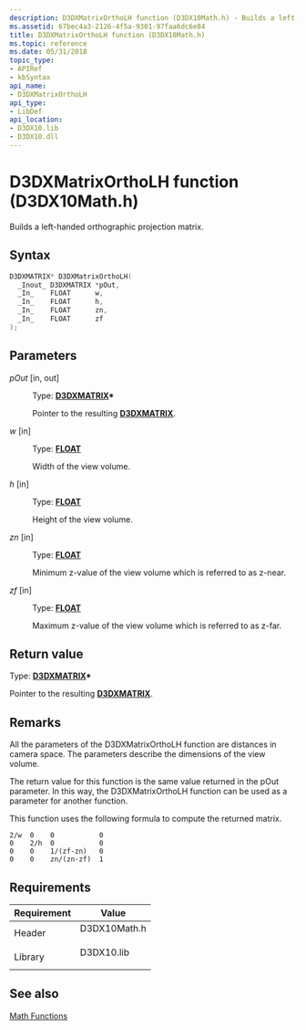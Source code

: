```yaml
---
description: D3DXMatrixOrthoLH function (D3DX10Math.h) - Builds a left-handed orthographic projection matrix.
ms.assetid: 67bec4a3-2126-4f5a-9301-97faa6dc6e84
title: D3DXMatrixOrthoLH function (D3DX10Math.h)
ms.topic: reference
ms.date: 05/31/2018
topic_type: 
- APIRef
- kbSyntax
api_name: 
- D3DXMatrixOrthoLH
api_type: 
- LibDef
api_location: 
- D3DX10.lib
- D3DX10.dll
---
```


# D3DXMatrixOrthoLH function (D3DX10Math.h)

Builds a left-handed orthographic projection matrix.

## Syntax


```C++
D3DXMATRIX* D3DXMatrixOrthoLH(
  _Inout_ D3DXMATRIX *pOut,
  _In_    FLOAT      w,
  _In_    FLOAT      h,
  _In_    FLOAT      zn,
  _In_    FLOAT      zf
);
```



## Parameters

<dl> <dt>

*pOut* \[in, out\]
</dt> <dd>

Type: **[**D3DXMATRIX**](../direct3d9/d3dxmatrix.md)\***

Pointer to the resulting [**D3DXMATRIX**](d3d10-d3dxmatrix.md).

</dd> <dt>

*w* \[in\]
</dt> <dd>

Type: **[**FLOAT**](../winprog/windows-data-types.md)**

Width of the view volume.

</dd> <dt>

*h* \[in\]
</dt> <dd>

Type: **[**FLOAT**](../winprog/windows-data-types.md)**

Height of the view volume.

</dd> <dt>

*zn* \[in\]
</dt> <dd>

Type: **[**FLOAT**](../winprog/windows-data-types.md)**

Minimum z-value of the view volume which is referred to as z-near.

</dd> <dt>

*zf* \[in\]
</dt> <dd>

Type: **[**FLOAT**](../winprog/windows-data-types.md)**

Maximum z-value of the view volume which is referred to as z-far.

</dd> </dl>

## Return value

Type: **[**D3DXMATRIX**](../direct3d9/d3dxmatrix.md)\***

Pointer to the resulting [**D3DXMATRIX**](d3d10-d3dxmatrix.md).

## Remarks

All the parameters of the D3DXMatrixOrthoLH function are distances in camera space. The parameters describe the dimensions of the view volume.

The return value for this function is the same value returned in the pOut parameter. In this way, the D3DXMatrixOrthoLH function can be used as a parameter for another function.

This function uses the following formula to compute the returned matrix.


```
2/w  0    0           0
0    2/h  0           0
0    0    1/(zf-zn)   0
0    0    zn/(zn-zf)  1
```



## Requirements



| Requirement | Value |
|--------------------|-----------------------------------------------------------------------------------------|
| Header<br/>  | <dl> <dt>D3DX10Math.h</dt> </dl> |
| Library<br/> | <dl> <dt>D3DX10.lib</dt> </dl>   |



## See also

<dl> <dt>

[Math Functions](d3d10-graphics-reference-d3dx10-functions-math.md)
</dt> </dl>

 

 
